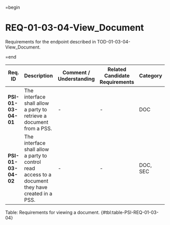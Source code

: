 =begin

# REQ-01-03-04-View_Document

Requirements for the endpoint described in TOD-01-03-04-View_Document.

=end

| Req. ID                        | Description                         | Comment / Understanding                  | Related Candidate Requirements | Category                       |
| ------------------------------ | ----------------------------------- | ---------------------------------------- | ------------------------------ | ------------------------------ |
| __PSI-01-03-04-01__ | The interface shall allow a party to retrieve a document from a PSS.                               | -                       | -                              | DOC      |
| __PSI-01-03-04-02__ | The interface shall allow a party to control read access to a document they have created in a PSS. | -                       | -                              | DOC, SEC |

Table: Requirements for viewing a document. {#tbl:table-PSI-REQ-01-03-04}
